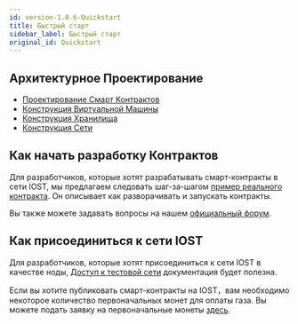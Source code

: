 ```yaml
---
id: version-1.0.6-Quickstart
title: Быстрый старт
sidebar_label: Быстрый старт
original_id: Quickstart
---
```


## Архитектурное Проектирование
- [Проектирование Смарт Контрактов](2-intro-of-iost/Smart-contract.md)
- [Конструкция Виртуальной Машины](2-intro-of-iost/VM.md)   
- [Конструкция Хранилища](2-intro-of-iost/Database.md)   
- [Конструкция Сети](2-intro-of-iost/Network-layer.md)   

## Как начать разработку Контрактов
Для разработчиков, которые хотят разрабатывать смарт-контракты в сети IOST, мы предлагаем следовать шаг-за-шагом [пример реального контракта](5-lucky-bet/Design-Tech-data.md). Он описывает как разворачивать и запускать контракты.   

Вы также можете задавать вопросы на нашем [официальный форум](https://forum.iost.io).


## Как присоединиться к сети IOST
Для разработчиков, которые хотят присоединиться к сети IOST в качестве ноды, [Доступ к тестовой сети](4-running-iost-node/Deployment.md) документация будет полезна.

Если вы хотите публиковать смарт-контракты на IOST，вам необходимо некоторое количество первоначальных монет для оплаты газа. Вы можете подать заявку на первоначальные монеты  [здесь](4-running-iost-node/Faucet.md).
